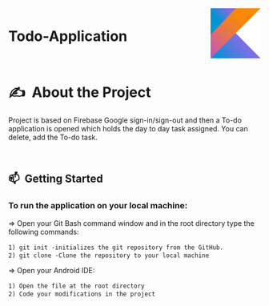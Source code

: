 <img src="app/src/main/res/drawable/kotlin.png" align="right" alt="Image" height="100" width="100" />

# Todo-Application

<br>

# ✍&nbsp; About the Project

Project is based on Firebase Google sign-in/sign-out and then a To-do application is opened which holds the day to day task assigned. You can delete, add the To-do task.

<br>

## 📫&nbsp; Getting Started

### To run the application on your local machine:
  
=> Open your Git Bash command window and in the root directory type the following commands:

    1) git init -initializes the git repository from the GitHub. 
    2) git clone -Clone the repository to your local machine
=> Open your Android IDE:

    1) Open the file at the root directory
    2) Code your modifications in the project

<br>
